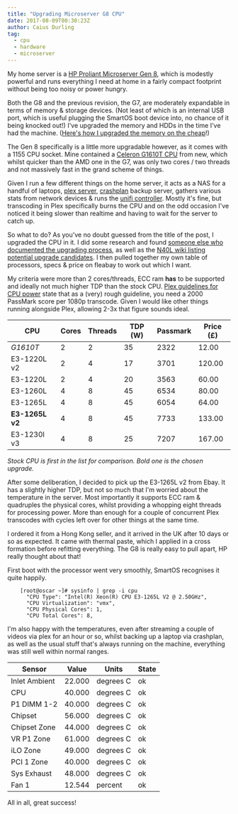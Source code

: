 ```yaml
---
title: "Upgrading Microserver G8 CPU"
date: 2017-08-09T00:30:23Z
author: Caius Durling
tag:
  - cpu
  - hardware
  - microserver
---
```


My home server is a [HP Proliant Microserver Gen 8][g8], which is modestly powerful and runs everything I need at home in a fairly compact footprint without being too noisy or power hungry.

Both the G8 and the previous revision, the G7, are moderately expandable in terms of memory & storage devices. (Not least of which is an internal USB port, which is useful plugging the SmartOS boot device into, no chance of it being knocked out!) I've upgraded the memory and HDDs in the time I've had the machine. ([Here's how I upgraded the memory on the cheap][g8 memory upgrade]!)

The Gen 8 specifically is a little more upgradable however, as it comes with a 1155 CPU socket. Mine contained a [Celeron G1610T CPU][stock cpu] from new, which whilst quicker than the AMD one in the G7, was only two cores / two threads and not massively fast in the grand scheme of things.

Given I run a few different things on the home server, it acts as a NAS for a handful of laptops, [plex server][], [crashplan][] backup server, gathers various stats from network devices & runs the [unifi controller][]. Mostly it's fine, but transcoding in Plex specifically burns the CPU and on the odd occasion I've noticed it being slower than realtime and having to wait for the server to catch up.

So what to do? As you've no doubt guessed from the title of the post, I upgraded the CPU in it. I did some research and found [someone else who documented the upgrading process][upgrade process], as well as the [N40L wiki listing potential upgrade candidates][upgrade candidates]. I then pulled together my own table of processors, specs & price on fleabay to work out which I want.

My criteria were more than 2 cores/threads, ECC ram **has** to be supported and ideally not much higher TDP than the stock CPU. [Plex guidelines for CPU power][plex cpu] state that as a (very) rough guideline, you need a 2000 PassMark score per 1080p transcode. Given I would like other things running alongside Plex, allowing 2-3x that figure sounds ideal.

CPU         | Cores | Threads | TDP (W) | Passmark | Price (£)
------------|-------|---------|---------|----------|----------
*G1610T*      | 2     | 2       | 35      | 2322     | 12.00
E3-1220L v2 | 2     | 4       | 17      | 3701     | 120.00
E3-1220L    | 2     | 4       | 20      | 3563     | 60.00
E3-1260L    | 4     | 8       | 45      | 6534     | 80.00
E3-1265L    | 4     | 8       | 45      | 6054     | 64.00
**E3-1265L v2** | 4     | 8       | 45      | 7733     | 133.00
E3-1230l v3 | 4     | 8       | 25      | 7207     | 167.00

*Stock CPU is first in the list for comparison. Bold one is the chosen upgrade.*


After some deliberation, I decided to pick up the E3-1265L v2 from Ebay. It has a slightly higher TDP, but not so much that I'm worried about the temperature in the server. Most importantly it supports ECC ram & quadruples the physical cores, whilst providing a whopping eight threads for processing power. More than enough for a couple of concurrent Plex transcodes with cycles left over for other things at the same time.

I ordered it from a Hong Kong seller, and it arrived in the UK after 10 days or so as expected. It came with thermal paste, which I applied in a cross formation before refitting everything. The G8 is really easy to pull apart, HP really thought about that!

First boot with the processor went very smoothly, SmartOS recognises it quite happily.

        [root@oscar ~]# sysinfo | grep -i cpu
          "CPU Type": "Intel(R) Xeon(R) CPU E3-1265L V2 @ 2.50GHz",
          "CPU Virtualization": "vmx",
          "CPU Physical Cores": 1,
          "CPU Total Cores": 8,

I'm also happy with the temperatures, even after streaming a couple of videos via plex for an hour or so, whilst backing up a laptop via crashplan, as well as the usual stuff that's always running on the machine, everything was still well within normal ranges.

Sensor        | Value      | Units      | State
--------------|------------|------------|------
Inlet Ambient | 22.000     | degrees C  | ok
CPU           | 40.000     | degrees C  | ok
P1 DIMM 1-2   | 40.000     | degrees C  | ok
Chipset       | 56.000     | degrees C  | ok
Chipset Zone  | 44.000     | degrees C  | ok
VR P1 Zone    | 61.000     | degrees C  | ok
iLO Zone      | 49.000     | degrees C  | ok
PCI 1 Zone    | 40.000     | degrees C  | ok
Sys Exhaust   | 48.000     | degrees C  | ok
Fan 1         | 12.544     | percent    | ok

All in all, great success!

[g8]: https://www.hpe.com/uk/en/product-catalog/servers/proliant-servers/pip.hpe-proliant-microserver-gen8.5379860.html
[g8 memory upgrade]: /finding-cheap-microserver-g8-memory/
[stock cpu]: https://ark.intel.com/products/71074/Intel-Celeron-Processor-G1610T-2M-Cache-2_30-GHz
[plex server]: https://www.plex.tv/
[crashplan]: https://www.crashplan.com/
[unifi controller]: https://unifi-hd.ubnt.com
[upgrade process]: https://b3n.org/installed-xeon-e3-1230v2-in-gen8-hp-microserver/
[upgrade candidates]: http://n40l.wikia.com/wiki/Cpu_gen8
[plex cpu]: https://support.plex.tv/hc/en-us/articles/201774043
